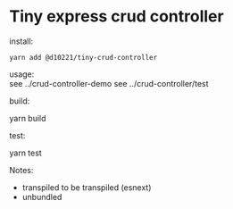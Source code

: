 # Tiny express crud controller

install:

    yarn add @d10221/tiny-crud-controller

usage:  
see ../crud-controller-demo
see ../crud-controller/test

build:
  
 yarn build

test:
  
 yarn test


Notes:

- transpiled to be transpiled (esnext)
- unbundled
